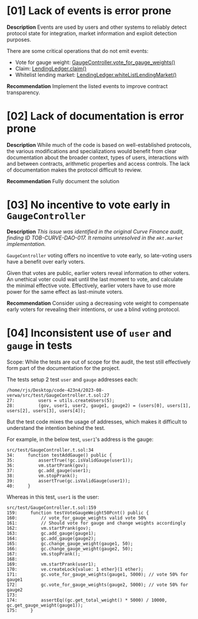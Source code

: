 # [01] Lack of events is error prone

**Description**
Events are used by users and other systems to reliably detect protocol state for integration, market information and exploit detection purposes.

There are some critical operations that do not emit events:
- Vote for gauge weight: [GaugeController.vote_for_gauge_weights()](https://github.com/code-423n4/2023-08-verwa/blob/498a3004d577c8c5d0c71bff99ea3a7907b5ec23/src/GaugeController.sol#L211)
- Claim: [LendingLedger.claim()](https://github.com/code-423n4/2023-08-verwa/blob/498a3004d577c8c5d0c71bff99ea3a7907b5ec23/src/LendingLedger.sol#L179)
- Whitelist lending market: [LendingLedger.whiteListLendingMarket()](https://github.com/code-423n4/2023-08-verwa/blob/498a3004d577c8c5d0c71bff99ea3a7907b5ec23/src/LendingLedger.sol#L206)

**Recommendation**
Implement the listed events to improve contract transparency.

# [02] Lack of documentation is error prone

**Description**
While much of the code is based on well-established protocols, the various modifications and specializations would benefit from clear documentation about the broader context, types of users, interactions with and between contracts, arithmetic properties and access controls. The lack of documentation makes the protocol difficult to review.

**Recommendation**
Fully document the solution

# [03] No incentive to vote early in `GaugeController`

**Description**
*This issue was identified in the original Curve Finance audit, finding ID TOB-CURVE-DAO-017. It remains unresolved in the `mkt.market` implementation.*

`GaugeController` voting offers no incentive to vote early, so late-voting users have a benefit over early voters.

Given that votes are public, earlier voters reveal information to other voters. An unethical voter could wait until the last moment to vote, and calculate the minimal effective vote. Effectively, earlier voters have to use more power for the same effect as last-minute voters.

**Recommendation**
Consider using a decreasing vote weight to compensate early voters for revealing their intentions, or use a blind voting protocol.

# [04] Inconsistent use of `user` and `gauge` in tests

Scope: While the tests are out of scope for the audit, the test still effectively form part of the documentation for the project.

The tests setup 2 test `user` and `gauge` addresses each:
```solidity
/home/rjs/Desktop/code-423n4/2023-08-verwa/src/test/GaugeController.t.sol:27
27:         users = utils.createUsers(5);
28:         (gov, user1, user2, gauge1, gauge2) = (users[0], users[1], users[2], users[3], users[4]);
```

But the test code mixes the usage of addresses, which makes it difficult to understand the intention behind the test.

For example, in the below test, `user1`'s address is the gauge:
```solidity
src/test/GaugeController.t.sol:34
34:     function testAddGauge() public {
35:         assertTrue(!gc.isValidGauge(user1));
36:         vm.startPrank(gov);
37:         gc.add_gauge(user1);
38:         vm.stopPrank();
39:         assertTrue(gc.isValidGauge(user1));
40:     }
```

Whereas in this test, `user1` is the user:
```solidity
src/test/GaugeController.t.sol:159
159:     function testVoteGaugeWeight50Pcnt() public {
160:         // vote_for_gauge_weights valid vote 50%
161:         // Should vote for gauge and change weights accordingly
162:         vm.startPrank(gov);
163:         gc.add_gauge(gauge1);
164:         gc.add_gauge(gauge2);
165:         gc.change_gauge_weight(gauge1, 50);
166:         gc.change_gauge_weight(gauge2, 50);
167:         vm.stopPrank();
168: 
169:         vm.startPrank(user1);
170:         ve.createLock{value: 1 ether}(1 ether);
171:         gc.vote_for_gauge_weights(gauge1, 5000); // vote 50% for gauge1
172:         gc.vote_for_gauge_weights(gauge2, 5000); // vote 50% for gauge2
173: 
174:         assertEq((gc.get_total_weight() * 5000) / 10000, gc.get_gauge_weight(gauge1));
175:     }
```